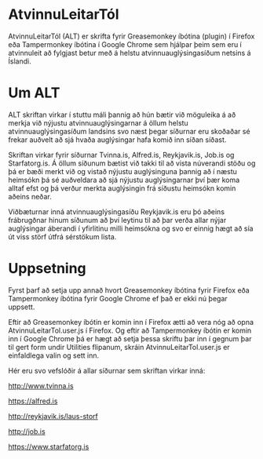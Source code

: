 # AtvinnuLeitarTól
AtvinnuLeitarTól (ALT) er skrifta fyrir Greasemonkey íbótina (plugin) í Firefox eða Tampermonkey íbótina í Google Chrome sem hjálpar þeim sem eru í atvinnuleit að fylgjast betur með á helstu atvinnuauglýsingasíðum netsins á Íslandi.

# Um ALT
ALT skriftan virkar í stuttu máli þannig að hún bætir við möguleika á að merkja við nýjustu atvinnuauglýsingarnar á öllum helstu atvinnuauglýsingasíðum landsins svo næst þegar síðurnar eru skoðaðar sé frekar auðvelt að sjá hvaða auglýsingar hafa komið inn síðan síðast.

Skriftan virkar fyrir síðurnar Tvinna.is, Alfred.is, Reykjavik.is, Job.is og Starfatorg.is. Á öllum síðunum bætist við takki til að vista núverandi stöðu og þá er bæði merkt við og vistað nýjustu auglýsinguna þannig að í næstu heimsókn þá sé auðveldara að sjá nýjustu auglýsingarnar því þær koma alltaf efst og þá verður merkta auglýsingin frá síðustu heimsókn komin aðeins neðar.

Viðbæturnar inná atvinnuauglýsingasíðu Reykjavik.is eru þó aðeins frábrugðnar hinum síðunum að því leytinu til að þar verða allar nýjar auglýsingar áberandi í yfirlitinu milli heimsókna og svo er einnig hægt að sía út viss störf útfrá sérstökum lista.

# Uppsetning
Fyrst þarf að setja upp annað hvort Greasemonkey íbótina fyrir Firefox eða Tampermonkey íbótina fyrir Google Chrome ef það er ekki nú þegar uppsett.

Eftir að Greasemonkey íbótin er komin inn í Firefox ætti að vera nóg að opna AtvinnuLeitarTol.user.js í Firefox. Og eftir að Tampermonkey íbótin er komin inn í Google Chrome þá er hægt að setja þessa skriftu þar inn í gegnum þar til gert form undir Utilities flipanum, skráin AtvinnuLeitarTol.user.js er einfaldlega valin og sett inn.

Hér eru svo vefslóðir á allar síðurnar sem skriftan virkar inná:

http://www.tvinna.is

https://alfred.is

http://reykjavik.is/laus-storf

http://job.is

https://www.starfatorg.is